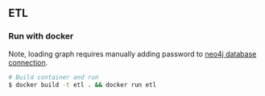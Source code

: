 ## ETL

### Run with docker

Note, loading graph requires manually adding password to [neo4j database connection](queries/graph_queries.py).

```sh
# Build container and run
$ docker build -t etl . && docker run etl
```
